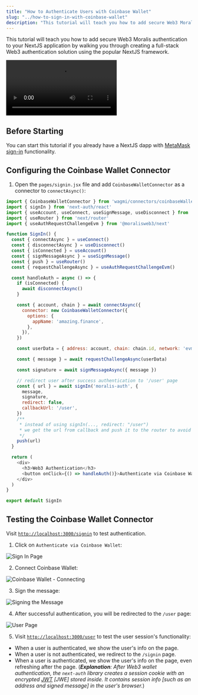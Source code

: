 ```yaml
---
title: "How to Authenticate Users with Coinbase Wallet"
slug: "../how-to-sign-in-with-coinbase-wallet"
description: "This tutorial will teach you how to add secure Web3 Moralis authentication to your NextJS application by walking you through creating a full-stack Web3 authentication solution using the popular NextJS framework."
---
```


This tutorial will teach you how to add secure Web3 Moralis authentication to your NextJS application by walking you through creating a full-stack Web3 authentication solution using the popular NextJS framework.

<video controls>
  <source src="/video/50e491e-cb.mp4"/>
</video>

## Before Starting

You can start this tutorial if you already have a NextJS dapp with [MetaMask sign-in](/authentication-api/how-to-sign-in-with-metamask) functionality. 

## Configuring the Coinbase Wallet Connector

1. Open the `pages/signin.jsx` file and add `CoinbaseWalletConnector` as a connector to `connectAsync()`:

```javascript
import { CoinbaseWalletConnector } from 'wagmi/connectors/coinbaseWallet'
import { signIn } from 'next-auth/react'
import { useAccount, useConnect, useSignMessage, useDisconnect } from 'wagmi'
import { useRouter } from 'next/router'
import { useAuthRequestChallengeEvm } from '@moralisweb3/next'

function SignIn() {
  const { connectAsync } = useConnect()
  const { disconnectAsync } = useDisconnect()
  const { isConnected } = useAccount()
  const { signMessageAsync } = useSignMessage()
  const { push } = useRouter()
  const { requestChallengeAsync } = useAuthRequestChallengeEvm()

  const handleAuth = async () => {
    if (isConnected) {
      await disconnectAsync()
    }

    const { account, chain } = await connectAsync({
      connector: new CoinbaseWalletConnector({
        options: {
          appName: 'amazing.finance',
        },
      }),
    })

    const userData = { address: account, chain: chain.id, network: 'evm' }

    const { message } = await requestChallengeAsync(userData)

    const signature = await signMessageAsync({ message })

    // redirect user after success authentication to '/user' page
    const { url } = await signIn('moralis-auth', {
      message,
      signature,
      redirect: false,
      callbackUrl: '/user',
    })
    /**
     * instead of using signIn(..., redirect: "/user")
     * we get the url from callback and push it to the router to avoid page refreshing
     */
    push(url)
  }

  return (
    <div>
      <h3>Web3 Authentication</h3>
      <button onClick={() => handleAuth()}>Authenticate via Coinbase Wallet</button>
    </div>
  )
}

export default SignIn
```



## Testing the Coinbase Wallet Connector

Visit [`http://localhost:3000/signin`](http://localhost:3000/signin) to test authentication.

1. Click on `Authenticate via Coinbase Wallet`:

![Sign In Page](/img/content/0ead0ca-8.webp)

2. Connect Coinbase Wallet:

![Coinbase Wallet - Connecting](/img/content/532fc36-42.webp)

3. Sign the message:

![Signing the Message](/img/content/f486cbb-84.webp)

4. After successful authentication, you will be redirected to the `/user` page:

![User Page](/img/content/a45ec1e-122.webp)

5. Visit [`http://localhost:3000/user`](http://localhost:3000/user) to test the user session's functionality: 

- When a user is authenticated, we show the user's info on the page.
- When a user is not authenticated, we redirect to the `/signin` page. 
- When a user is authenticated, we show the user's info on the page, even refreshing after the page. (_**Explanation**: After Web3 wallet authentication, the `next-auth` library creates a session cookie with an encrypted [JWT](https://jwt.io/introduction) [JWE] stored inside. It contains session info [such as an address and signed message] in the user's browser._)